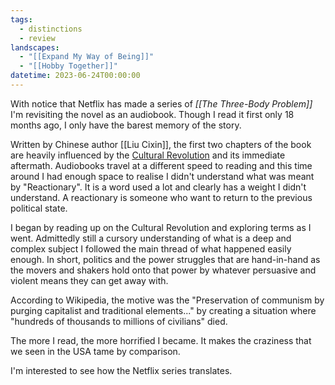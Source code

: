 ```yaml
---
tags:
  - distinctions
  - review
landscapes:
  - "[[Expand My Way of Being]]"
  - "[[Hobby Together]]"
datetime: 2023-06-24T00:00:00
---
```

With notice that Netflix has made a series of *[[The Three-Body Problem]]* I'm revisiting the novel as an audiobook. Though I read it first only 18 months ago, I only have the barest memory of the story. 

Written by Chinese author [[Liu Cixin]], the first two chapters of the book are heavily influenced by the [Cultural Revolution](https://en.wikipedia.org/wiki/Cultural_Revolution) and its immediate aftermath. Audiobooks travel at a different speed to reading and this time around I had enough space to realise I didn't understand what was meant by "Reactionary". It is a word used a lot and clearly has a weight I didn't understand. A reactionary is someone who want to return to the previous political state.

I began by reading up on the Cultural Revolution and exploring terms as I went. Admittedly still a cursory understanding of what is a deep and complex subject I followed the main thread of what happened easily enough. In short, politics and the power struggles that are hand-in-hand as the movers and shakers hold onto that power by whatever persuasive and violent means they can get away with.

According to Wikipedia, the motive was the "Preservation of communism by purging capitalist and traditional elements..." by creating a situation where "hundreds of thousands to millions of civilians" died.

The more I read, the more horrified I became. It makes the craziness that we seen in the USA tame by comparison.

I'm interested to see how the Netflix series translates. 
